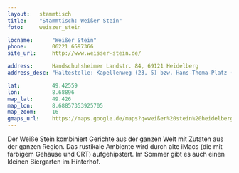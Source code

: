 ```yaml
---
layout:   stammtisch
title:    "Stammtisch: Weißer Stein"
foto:     weiszer_stein

locname:      "Weißer Stein"
phone:        06221 6597366 
site_url:     http://www.weisser-stein.de/

address:      Handschuhsheimer Landstr. 84, 69121 Heidelberg
address_desc: "Haltestelle: Kapellenweg (23, 5) bzw. Hans-Thoma-Platz (24)"

lat:          49.42559
lon:          8.68896
map_lat:      49.426
map_lon:      8.68857353925705
map_zoom:     16
gmaps_url:    https://maps.google.de/maps?q=weißer%20stein%20heidelberg
---
```

Der Weiße Stein kombiniert Gerichte aus der ganzen Welt mit Zutaten
aus der ganzen Region. Das rustikale Ambiente wird durch alte iMacs 
(die mit farbigem Gehäuse und CRT) aufgehipstert. Im Sommer gibt es 
auch einen kleinen Biergarten im Hinterhof.
